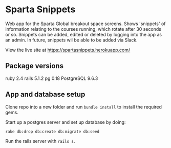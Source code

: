 # Sparta Snippets

Web app for the Sparta Global breakout space screens. Shows 'snippets' of information relating to the courses running, which rotate after 30 seconds or so. Snippets can be added, edited or deleted by logging into the app as an admin. In future, snippets wil be able to be added via Slack.

View the live site at https://spartasnippets.herokuapp.com/

## Package versions

ruby 2.4
rails 5.1.2
pg 0.18
PostgreSQL 9.6.3

## App and database setup

Clone repo into a new folder and run `bundle install` to install the required gems.

Start up a postgres server and set up database by doing:

`rake db:drop db:create db:migrate db:seed`

Run the rails server with `rails s`.


